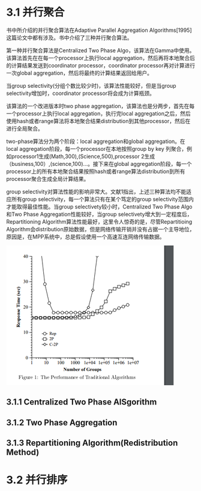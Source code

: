 # 3.1 并行聚合

书中所介绍的并行聚合算法在Adaptive Parallel Aggregation Algorithms\[1995\]这篇论文中都有涉及。书中介绍了三种并行聚合算法。 

第一种并行聚合算法是Centralized Two Phase Algo，该算法在Gamma中使用。该算法首先在在每一个processor上执行local aggregation，然后再将本地聚合后的计算结果发送到coordinator processor，coordinator processor再对计算进行一次global aggregation，然后将最终的计算结果返回给用户。

当group selectivity\(分组个数比较少时\)，该算法性能较好，但是当group selectivity增加时，coordinator processor将会成为计算瓶颈。



该算法的一个改进版本时two phase aggregation，该算法也是分两步，首先在每一个processor上执行local aggregation，执行完local aggregation之后，然后使用hash或者range算法将本地聚合结果distribution到其他processor，然后在进行全局聚合。

two-phase算法分为两个阶段：local aggregation和global aggregation。在local aggregation阶段，每一个processor在本地按照group by key 列聚合，例如processor1生成\(Math,300\),\(Science,500\),processor 2生成（business,100）,\(science,100\)...。接下来在global aggregation阶段，每一个processor上的所有本地聚合结果按照hash或者range算法distribution到所有processor聚合生成全局计算结果。



group selectivity对算法性能的影响非常大。文献1指出，上述三种算法均不能适应所有group selectivity，每一个算法只有在某个笃定的group selectivity范围内才能取得最佳性能。当group selectivety较小时，Centralized Two Phase Algo和Two Phase Aggregation性能较好，当group selectivety增大到一定程度后，Repartitioning Algorithm算法性能最好，这里令人惊奇的是，尽管Repartitioing Algorithm会distribution原始数据，但是网络传输开销并没有占据一个主导地位，原因是，在MPP系统中，总是假设使用一个高速互连网络传输数据。

![](/assets/并行group算法性能.png)



## 3.1.1 Centralized Two Phase AlSgorithm

## 3.1.2 Two Phase Aggregation

## 3.1.3 Repartitioning Algorithm\(Redistribution Method\)

# 3.2 并行排序



